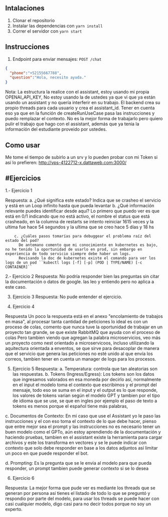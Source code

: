 ## Intalaciones

1. Clonar el repositorio
2. Instalar las dependencias con `` yarn install ``
3. Correr el servidor con `` yarn start ``


## Instrucciones

1. Endpoint para enviar mensajes: `` POST /chat ``

```json
{
  "phone":"+52155667788",
  "question":"Hola, necesito ayuda."
}
```
Nota: La estructura la realice con el assistant, estoy usando mi propia OPENAI_API_KEY,
No estoy usando la de ustedes ya que vi que ya están usando un assistant y no quería interferir en su trabajo.
El backend crea su propio threads para cada usuario y crea el assistant_id.
Tener en cuenta eso ya que en la función de createRunUseCase pasa las instrucciones y puedo remplazar el contexto.
No es la mejor forma de trabajarlo pero quiero pulir el trabajo que hago con el assistant, además que ya tenia la información del estudiante proveido por ustedes.


## Como usar
Me tome el tiempo de subirlo a un srv y lo pueden probar con mi Token si así lo prefieren: http://vps-4122712-x.dattaweb.com:3000/





## #Ejercicios

1.- Ejercicio 1

Respuesta:
        a.  ¿Qué significa este estado?
          Indica que se crasheo el servicio y está en un Loop infinito hasta que pueda levantar
        b. ¿Qué información relevante puedes identificar desde aquí?
          Lo primero que puedo ver es que está en 0/1 indicando que no está activo, el nombre el status que está crasheado, en la columna de restarts se intento reiniciar 1615 veces y la ultima fue hace 54 segundos y la ultima que se creo hace 5 días y 18 hs

        c. ¿Cuáles pasos tomarías para debuggear el problema raíz del estado del pod? 
          De antemano comento que mi conocimiento en kubernetes es bajo, no he tenido la oportunidad de usarlo en prod, sin embargo en experiencia de todo servicio siempre debe haber un logs.
          Revisando la doc de kubernetes existe el comando para ver los logs de un pod ``kubectl logs [-f] [-p] (POD | TYPE/NAME) [-c CONTAINER]``

2.- Ejercicio 2
Respuesta: No podría responder bien las preguntas sin citar la documentación o datos de google.
          las leo y entiendo pero no aplica a este caso.

3. Ejercicio 3 
Respuesta: No pude entender el ejercicio.


4. Ejercicio 4  

Respuesta
Un poco la respuesta está en el anexo "encolamiento de trabajos en masa", al procesar tanta cantidad de peticiones lo ideal es con un proceso de colas, comento que nunca tuve la oportunidad de trabajar en un proyecto tan grande, se que existe RabbitMQ  que ayuda con el proceso de colas
Pero tambien viendo que agregan la palabra microservicios, veo más un proyecto como nest orientado a microservicoos, incluso utilizando la aquitectura orientada a enventos, se que sirve para desacoplar  de manera que el servicio que genera las peticiones no esté unido al que envía los correos, tambien tener en cuenta un manager de logs para los procesos.


5. Ejercicio 5
Respuesta: 
a. Temperatura: controla que tan aleatorias son las respuestas.
b. Tokens (Ingress/Egress):  Los tokens son los datos que ingresamos valorados en esa moneda por decirlo así, normalmente en el input el modelo toma el contexto que escribimos y el prompt del mensaje, todo eso se suma en el input y el output es lo que responde, los valores de tokens varian según el modelo GPT y tambien por el tipo de idioma que se use, se que en ingles por ejemplo el paso de texto a tokens es menos porque el español tiene más palabras,

c. Documentos de Contexto: En mi caso que use el Assistant yo le paso las instrucciones y el con eso toma el contexto de lo que debe hacer, pienso que entre mejor sea el prompt y las instrucciones no es necesario tener un buen modelo como el GPTo, aún estoy aprendiendo de la documentación y haciendo pruebas, tambien en el assistant existe la herramienta para cargar archivos y este los transforma en vectores y se le puede indicar con contexto que solo debe responder en base a los datos adjuntos así limitar un poco en que puede responder el bot.

d. Prompting: Es la pregunta que se le envia al modelo para que pueda responder, un prompt tambien puede generar contexto si se lo desea

6. Ejercicio 6

Respuesta: La mejor forma que pude ver es mediante los threads que se generan por persona así tienes el listado de todo lo que se preguntó y respondio por parte del modelo, para usar los threads se puede hacer con casi cualquier modelo, digo casi para no decir todos porque no soy un experto.



